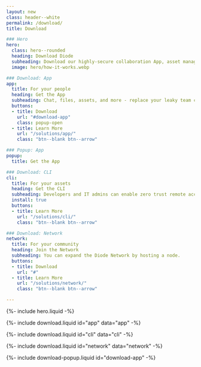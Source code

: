 ```yaml
---
layout: new
class: header--white
permalink: /download/
title: Download

### Hero
hero:
  class: hero--rounded
  heading: Download Diode
  subheading: Download our highly-secure collaboration App, asset management CLI, or network node.
  image: hero/how-it-works.webp

### Download: App
app:
  title: For your people
  heading: Get the App
  subheading: Chat, files, assets, and more - replace your leaky team collaboration app with Diode.
  buttons:
  - title: Download
    url: "#download-app"
    class: popup-open
  - title: Learn More
    url: "/solutions/app/"
    class: "btn--blank btn--arrow"

### Popup: App
popup:
  title: Get the App

### Download: CLI
cli:
  title: For your assets
  heading: Get the CLI
  subheading: Developers and IT admins can enable zero trust remote access for devices and servers so that the right people and systems can interact.
  install: true
  buttons:
  - title: Learn More
    url: "/solutions/cli/"
    class: "btn--blank btn--arrow"

### Download: Network
network:
  title: For your community
  heading: Join the Network
  subheading: You can expand the Diode Network by hosting a node.
  buttons:
  - title: Download
    url: "#"
  - title: Learn More
    url: "/solutions/network/"
    class: "btn--blank btn--arrow"

---
```


{%- include hero.liquid -%}

{%- include download.liquid id="app" data="app" -%}

{%- include download.liquid id="cli" data="cli" -%}

{%- include download.liquid id="network" data="network" -%}

{%- include download-popup.liquid id="download-app" -%}